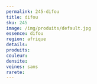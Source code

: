 ```yaml
---
permalink: 245-difou
title: difou
sku: 245
image: /img/produits/default.jpg
essence: difou
region: afrique
details: 
produits: 
couleur: 
densite: 
veines: sans
rarete: 
---
```

